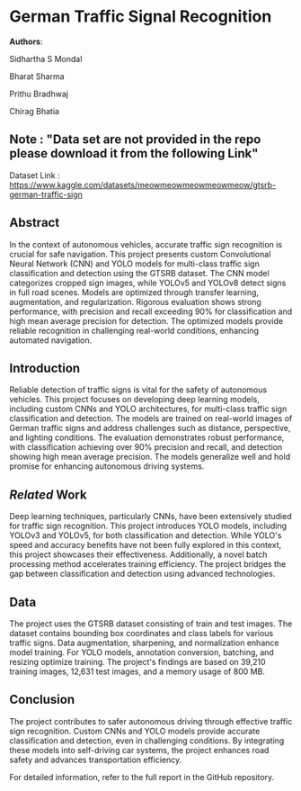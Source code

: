 # German Traffic Signal Recognition

**Authors**:

Sidhartha S Mondal

Bharat Sharma

Prithu Bradhwaj

Chirag Bhatia

## Note : "Data set are not provided in the repo please download it from the following Link"
Dataset Link : https://www.kaggle.com/datasets/meowmeowmeowmeowmeow/gtsrb-german-traffic-sign

## Abstract

In the context of autonomous vehicles, accurate traffic sign recognition
is crucial for safe navigation. This project presents custom
Convolutional Neural Network (CNN) and YOLO models for multi-class
traffic sign classification and detection using the GTSRB dataset. The
CNN model categorizes cropped sign images, while YOLOv5 and YOLOv8
detect signs in full road scenes. Models are optimized through transfer
learning, augmentation, and regularization. Rigorous evaluation shows
strong performance, with precision and recall exceeding 90% for
classification and high mean average precision for detection. The
optimized models provide reliable recognition in challenging real-world
conditions, enhancing automated navigation.

## Introduction

Reliable detection of traffic signs is vital for the safety of
autonomous vehicles. This project focuses on developing deep learning
models, including custom CNNs and YOLO architectures, for multi-class
traffic sign classification and detection. The models are trained on
real-world images of German traffic signs and address challenges such as
distance, perspective, and lighting conditions. The evaluation
demonstrates robust performance, with classification achieving over 90%
precision and recall, and detection showing high mean average precision.
The models generalize well and hold promise for enhancing autonomous
driving systems.

## *Related* Work

Deep learning techniques, particularly CNNs, have been extensively
studied for traffic sign recognition. This project introduces YOLO
models, including YOLOv3 and YOLOv5, for both classification and
detection. While YOLO\'s speed and accuracy benefits have not been fully
explored in this context, this project showcases their effectiveness.
Additionally, a novel batch processing method accelerates training
efficiency. The project bridges the gap between classification and
detection using advanced technologies.

## Data

The project uses the GTSRB dataset consisting of train and test images.
The dataset contains bounding box coordinates and class labels for
various traffic signs. Data augmentation, sharpening, and normalization
enhance model training. For YOLO models, annotation conversion,
batching, and resizing optimize training. The project\'s findings are
based on 39,210 training images, 12,631 test images, and a memory usage
of 800 MB.

## Conclusion

The project contributes to safer autonomous driving through effective
traffic sign recognition. Custom CNNs and YOLO models provide accurate
classification and detection, even in challenging conditions. By
integrating these models into self-driving car systems, the project
enhances road safety and advances transportation efficiency.

For detailed information, refer to the full report in the GitHub
repository.
